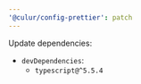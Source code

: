 ```yaml
---
'@culur/config-prettier': patch
---
```


Update dependencies:

- `devDependencies`:
  - `typescript@^5.5.4`
